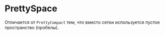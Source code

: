 PrettySpace
===========

Отличается от `PrettyCompact` тем, что вместо сетки используется пустое пространство (пробелы).

